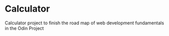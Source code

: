 # Calculator
Calculator project to finish the road map of web development fundamentals in the Odin Project
